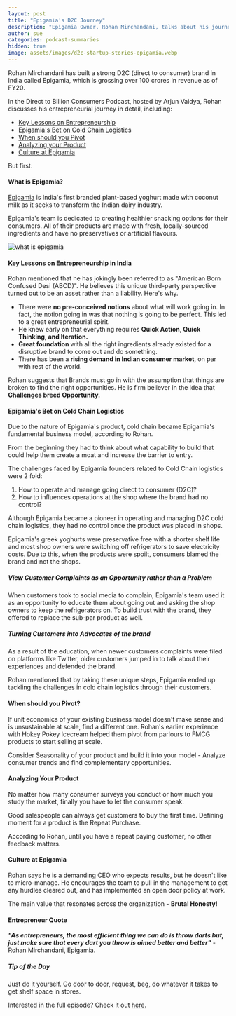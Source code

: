 ```yaml
---
layout: post
title: "Epigamia's D2C Journey"
description: "Epigamia Owner, Rohan Mirchandani, talks about his journey with Arjun Vaidya, host of Direct to Billion Consumers podcast in India"
author: sue
categories: podcast-summaries
hidden: true
image: assets/images/d2c-startup-stories-epigamia.webp
---
```

<p> Rohan Mirchandani has built a strong D2C (direct to consumer) brand in India called Epigamia, which is grossing over 100 crores in revenue as of FY20. </p>

<p> In the Direct to Billion Consumers Podcast, hosted by Arjun Vaidya, Rohan discusses his entrepreneurial journey in detail, including: 
<ul>
<li><a href="#1">Key Lessons on Entrepreneurship</a></li>
<li><a href="#2">Epigamia's Bet on Cold Chain Logistics</a></li>
<li><a href="3">When should you Pivot</a></li>
<li><a href="4">Analyzing your Product</a></li>
<li><a href="5">Culture at Epigamia</a></li>
</ul>
</p>

But first.

#### What is Epigamia?

<p><a href="https://epigamia.com/" rel="nofollow" target="_blank">Epigamia</a> is India's first branded plant-based yoghurt made with coconut milk as it seeks to transform the Indian dairy industry. </p>

<p> Epigamia's team is dedicated to creating healthier snacking options for their consumers. All of their products are made with fresh, locally-sourced ingredients and have no preservatives or artificial flavours.</p>
<img src = "{{site.baseurl}}/assets/images/what-is-epigamia.png" alt="what is epigamia"/>


#### <a name="1">Key Lessons on Entrepreneurship in India </a>
<p> Rohan mentioned that he has jokingly been referred to as "American Born Confused Desi (ABCD)". He believes this unique third-party perspective turned out to be an asset rather than a liability. Here's why. </p>

<p>
<ul><li> There were <b>no pre-conceived notions</b> about what will work going in. In fact, the notion going in was that nothing is going to be perfect. This led to a great entrepreneurial spirit. </li>
<li> He knew early on that everything requires <b>Quick Action, Quick Thinking, and Iteration.</b></li>
<li> <b>Great foundation </b>with all the right ingredients already existed for a disruptive brand to come out and do something. </li>
<li> There has been a <b>rising demand in Indian consumer market</b>, on par with rest of the world.</li>
</ul>
</p>

Rohan suggests that Brands must go in with the assumption that things are broken to find the right opportunities. He is firm believer in the idea that <b>Challenges breed Opportunity.</b> 

#### <a name="2">Epigamia's Bet on Cold Chain Logistics </a>

<p>Due to the nature of Epigamia's product, cold chain became Epigamia's fundamental business model, according to Rohan. </p>

<p> From the beginning they had to think about what capability to build that could help them create a moat and increase the barrier to entry.</p>

<p>The challenges faced by Epigamia founders related to Cold Chain logistics were 2 fold:

<ol><li> How to operate and manage going direct to consumer (D2C)?</li>
<li> How to influences operations at the shop where the brand had no control?</li>
</ol> 
</p>
<p> Although Epigamia became a pioneer in operating and managing D2C cold chain logistics, they had no control once the product was placed in shops.</p>
<p>Epigamia's greek yoghurts were preservative free with a shorter shelf life and most shop owners were switching off refrigerators to save electricity costs. Due to this, when the products were spoilt, consumers blamed the brand and not the shops. </p>

<h5>View Customer Complaints as an Opportunity rather than a Problem</h5>

<p>When customers took to social media to complain, Epigamia's team used it as an opportunity to educate them about going out and asking the shop owners to keep the refrigerators on. To build trust with the brand, they offered to replace the sub-par product as well. </p>

<h5> Turning Customers into Advocates of the brand </h5> 
<p>As a result of the education, when newer customers complaints were filed on platforms like Twitter, older customers jumped in to talk about their experiences and defended the brand.
</p>
<p>Rohan mentioned that by taking these unique steps, Epigamia ended up tackling the challenges in cold chain logistics through their customers.</p>

#### <a name="3">When should you Pivot?</a>

<p>If unit economics of your existing business model doesn't make sense and is unsustainable at scale, find a different one. Rohan's earlier experience with Hokey Pokey Icecream helped them pivot from parlours to FMCG products to start selling at scale. 
</p>
<p>Consider Seasonality of your product and build it into your model - Analyze consumer trends and find complementary opportunities. </p>

#### <a name="4">Analyzing Your Product</a>

<p> No matter how many consumer surveys you conduct or how much you study the market, finally you have to let the consumer speak. </p>

<p>Good salespeople can always get customers to buy the first time. Defining moment for a product is the Repeat Purchase. </p>

<p>According to Rohan, until you have a repeat paying customer, no other feedback matters. </p>

#### <a name="5">Culture at Epigamia</a>

<p>Rohan says he is a demanding CEO who expects results, but he doesn't like to micro-manage. He encourages the team to pull in the management to get any hurdles cleared out, and has implemented an open door policy at work.</p>
<p>The main value that resonates across the organization - <b> Brutal Honesty!</b> </p>

#### Entrepreneur Quote

<b><i>"As entrepreneurs, the most efficient thing we can do is throw darts but, just make sure that every dart you throw is aimed better and better"</i></b> - Rohan Mirchandani, Epigamia. 

<h5> Tip of the Day </h5>

Just do it yourself. Go door to door, request, beg, do whatever it takes to get shelf space in stores.

Interested in the full episode? Check it out <a href = "https://open.spotify.com/episode/1qMttvzrJIJAlrB6o2iIfR" target = "_blank" rel="nofollow">here.</a>
